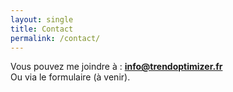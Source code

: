 ```yaml
---
layout: single
title: Contact
permalink: /contact/
---
```


Vous pouvez me joindre à : **info@trendoptimizer.fr**  
Ou via le formulaire (à venir).
